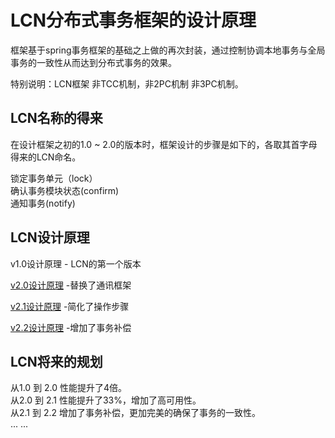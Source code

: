 # LCN分布式事务框架的设计原理 

框架基于spring事务框架的基础之上做的再次封装，通过控制协调本地事务与全局事务的一致性从而达到分布式事务的效果。

特别说明：LCN框架 非TCC机制，非2PC机制 非3PC机制。


## LCN名称的得来

在设计框架之初的1.0 ~ 2.0的版本时，框架设计的步骤是如下的，各取其首字母得来的LCN命名。

锁定事务单元（lock）   
确认事务模块状态(confirm)   
通知事务(notify)     


## LCN设计原理 

v1.0设计原理  - LCN的第一个版本

[v2.0设计原理](README2.0.md) -替换了通讯框架
 
[v2.1设计原理](README2.1.md) -简化了操作步骤

[v2.2设计原理](README2.2.md) -增加了事务补偿


## LCN将来的规划

从1.0 到 2.0 性能提升了4倍。   
从2.0 到 2.1 性能提升了33%，增加了高可用性。    
从2.1 到 2.2 增加了事务补偿，更加完美的确保了事务的一致性。   
... ...   